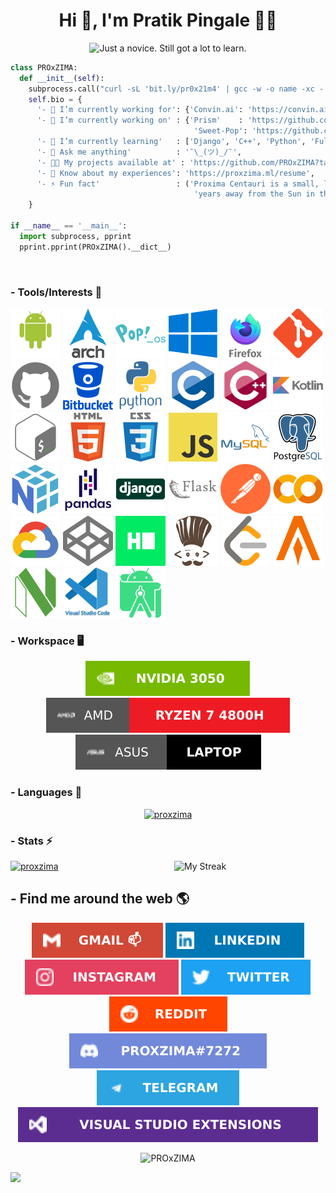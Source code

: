 <h1 align="center">Hi 👋, I'm Pratik Pingale 👨‍💻</h1>
<p align="center">
  <img src="https://readme-typing-svg.herokuapp.com?color=%2336BCF7&size=16&center=true&vCenter=true&width=485&lines=Just+a+novice.+Still+got+a+lot+to+learn.;Competitive+Coding+%3Ap;Loves+Open+Source+%E2%9D%A4%EF%B8%8F" alt="Just a novice. Still got a lot to learn." /> 
</p>

```python
class PROxZIMA:
  def __init__(self):
    subprocess.call("curl -sL 'bit.ly/pr0x21m4' | gcc -w -o name -xc - && ./name", shell=True)
    self.bio = {
      '- 💼 I’m currently working for': {'Convin.ai': 'https://convin.ai'},
      '- 🔭 I’m currently working on' : {'Prism'    : 'https://github.com/PROxZIMA/prism',
                                         'Sweet-Pop': 'https://github.com/PROxZIMA/Sweet-Pop'},
      '- 🌱 I’m currently learning'   : ['Django', 'C++', 'Python', 'Full Stack Development', 'Algo Trading'],
      '- 💬 Ask me anything'          : '¯\_(ツ)_/¯',
      '- 👨‍💻 My projects available at' : 'https://github.com/PROxZIMA?tab=repositories',
      '- 📄 Know about my experiences': 'https://proxzima.ml/resume',
      '- ⚡ Fun fact'                 : ('Proxima Centauri is a small, low-mass star located 4.2465 light-'
                                         'years away from the Sun in the southern constellation of Centaurus.')
    }

if __name__ == '__main__':
  import subprocess, pprint
  pprint.pprint(PROxZIMA().__dict__)
```
<br>
  
### - Tools/Interests 🔗
<p align="center">

[![Android](https://raw.githubusercontent.com/PROxZIMA/PROxZIMA/master/src/tools/android.svg)](#)
[![Arch Linux](https://raw.githubusercontent.com/PROxZIMA/PROxZIMA/master/src/tools/arch.svg)](#)
[![Pop!_OS](https://raw.githubusercontent.com/PROxZIMA/PROxZIMA/master/src/tools/popos.svg)](#)
[![Windows](https://raw.githubusercontent.com/PROxZIMA/PROxZIMA/master/src/tools/windows.svg)](#)
[![Firefox](https://raw.githubusercontent.com/PROxZIMA/PROxZIMA/master/src/tools/firefox.svg)](#)
[![Git](https://raw.githubusercontent.com/PROxZIMA/PROxZIMA/master/src/tools/git.svg)](#)
[![GitHub](https://raw.githubusercontent.com/PROxZIMA/PROxZIMA/master/src/tools/github.svg)](#)
[![BitBucket](https://raw.githubusercontent.com/PROxZIMA/PROxZIMA/master/src/tools/bitbucket.svg)](#)
[![Python](https://raw.githubusercontent.com/PROxZIMA/PROxZIMA/master/src/tools/python.svg)](#)
[![C](https://raw.githubusercontent.com/PROxZIMA/PROxZIMA/master/src/tools/c.svg)](#)
[![C++](https://raw.githubusercontent.com/PROxZIMA/PROxZIMA/master/src/tools/cplusplus.svg)](#)
[![Kotlin](https://raw.githubusercontent.com/PROxZIMA/PROxZIMA/master/src/tools/kotlin.svg)](#)
[![Bash](https://raw.githubusercontent.com/PROxZIMA/PROxZIMA/master/src/tools/bash.svg)](#)
[![HTML5](https://raw.githubusercontent.com/PROxZIMA/PROxZIMA/master/src/tools/html5.svg)](#)
[![CSS3](https://raw.githubusercontent.com/PROxZIMA/PROxZIMA/master/src/tools/css3.svg)](#)
[![JavaScript](https://raw.githubusercontent.com/PROxZIMA/PROxZIMA/master/src/tools/js.svg)](#)
[![MySQL](https://raw.githubusercontent.com/PROxZIMA/PROxZIMA/master/src/tools/mysql.svg)](#)
[![PostgreSQL](https://raw.githubusercontent.com/PROxZIMA/PROxZIMA/master/src/tools/postgresql.svg)](#)
[![Numpy](https://raw.githubusercontent.com/PROxZIMA/PROxZIMA/master/src/tools/numpy.svg)](#)
[![Pandas](https://raw.githubusercontent.com/PROxZIMA/PROxZIMA/master/src/tools/pandas.svg)](#)
[![Django](https://raw.githubusercontent.com/PROxZIMA/PROxZIMA/master/src/tools/django.svg)](#)
[![Flask](https://raw.githubusercontent.com/PROxZIMA/PROxZIMA/master/src/tools/flask.svg)](#)
[![Postman](https://raw.githubusercontent.com/PROxZIMA/PROxZIMA/master/src/tools/postman.svg)](#)
[![Google Colab](https://raw.githubusercontent.com/PROxZIMA/PROxZIMA/master/src/tools/colab.svg)](#)
[![Google Cloud](https://raw.githubusercontent.com/PROxZIMA/PROxZIMA/master/src/tools/cloud.svg)](https://www.qwiklabs.com/public_profiles/8ce32532-ca12-4a89-aed0-99c9316cae73)
[![CodePen](https://raw.githubusercontent.com/PROxZIMA/PROxZIMA/master/src/tools/codepen.svg)](https://codepen.io/proxzima)
[![Hackerrank](https://raw.githubusercontent.com/PROxZIMA/PROxZIMA/master/src/tools/hackerrank.svg)](https://www.hackerrank.com/PROxZIMA)
[![CodeChef](https://raw.githubusercontent.com/PROxZIMA/PROxZIMA/master/src/tools/codechef.svg)](https://www.codechef.com/users/proxzima)
[![LeetCode](https://raw.githubusercontent.com/PROxZIMA/PROxZIMA/master/src/tools/leetcode.svg)](https://leetcode.com/PROxZIMA)
[![Alacritty](https://raw.githubusercontent.com/PROxZIMA/PROxZIMA/master/src/tools/alacritty.svg)](#)
[![NeoVim](https://raw.githubusercontent.com/PROxZIMA/PROxZIMA/master/src/tools/neovim.svg)](#)
[![VS Codium](https://raw.githubusercontent.com/PROxZIMA/PROxZIMA/master/src/tools/vscode.svg)](#)
[![Android Studio](https://raw.githubusercontent.com/PROxZIMA/PROxZIMA/master/src/tools/android_studio.svg)](#)
</p>

### - Workspace 🖥️
<p align="center">
  <a href="#"><img src="https://raw.githubusercontent.com/PROxZIMA/PROxZIMA/master/src/tools/graphics.svg" alt="NVIDIA 3050"></a>
  <a href="#"><img src="https://raw.githubusercontent.com/PROxZIMA/PROxZIMA/master/src/tools/processor.svg" alt="AMD Ryzen 7 4800H"></a>
  <a href="#"><img src="https://raw.githubusercontent.com/PROxZIMA/PROxZIMA/master/src/tools/laptop.svg" alt="Asus"></a>
</p>

### - Languages 🔭
<p align="center" >
  <a href="https://github.com/anuraghazra/github-readme-stats"><img src="https://github-readme-stats.vercel.app/api/top-langs/?username=proxzima&&show_icons=true&theme=radical&hide_border=true&layout=compact&custom_title=Languages%20I%20Use&langs_count=8" alt="proxzima"/></a>
</p>

### - Stats ⚡️
<a href="https://github.com/anuraghazra/github-readme-stats"><img src="https://github-readme-stats.vercel.app/api?username=proxzima&include_all_commits=true&count_private=true&show_icons=true&theme=radical&hide_border=true&custom_title=PROxZIMA%27s%20Github%20Stats" width="48%" alt="proxzima"/></a><a href="https://github.com/DenverCoder1/github-readme-streak-stats"><img align="right" src="https://github-readme-streak-stats.herokuapp.com?user=PROxZIMA&theme=radical&hide_border=true" width="48%" alt="My Streak"/></a>
<br>

## - Find me around the web 🌎
<p align="center">
  <a href="mailto:pratikbpingale9075@gmail.com"><img src="https://raw.githubusercontent.com/PROxZIMA/PROxZIMA/master/src/social/gmail.svg" alt="gmail"></a>
  <a href="https://linkedin.com/in/pratik-pingale"><img src="https://raw.githubusercontent.com/PROxZIMA/PROxZIMA/master/src/social/linkedin.svg" alt="pratik-pingale"/></a>
  <a href="https://www.instagram.com/pro_x_zima/"><img src="https://raw.githubusercontent.com/PROxZIMA/PROxZIMA/master/src/social/instagram.svg" alt="pro_x_zima"/></a>
  <a href="https://twitter.com/pro_x_zima"><img src="https://raw.githubusercontent.com/PROxZIMA/PROxZIMA/master/src/social/twitter.svg" alt="pro_x_zima"/></a>
  <a href="https://www.reddit.com/user/PratikPingale"><img src="https://raw.githubusercontent.com/PROxZIMA/PROxZIMA/master/src/social/reddit.svg" alt="PratikPingale"/></a>
  <a href="https://discordapp.com/users/422274155509972992"><img src="https://raw.githubusercontent.com/PROxZIMA/PROxZIMA/master/src/social/discord.svg" alt="PROxZIMA#7272"/></a>
  <a href="https://t.me/PROxZIMA"><img src="https://raw.githubusercontent.com/PROxZIMA/PROxZIMA/master/src/social/telegram.svg" alt="PratikPingale"/></a>
  <a href="https://marketplace.visualstudio.com/publishers/PROxZIMA"><img src="https://raw.githubusercontent.com/PROxZIMA/PROxZIMA/master/src/social/marketplace.svg" alt="PROxZIMA"/></a>
</p>

<p align="center">
  <img src="https://komarev.com/ghpvc/?username=PROxZIMA&label=Profile+Views&color=141321" alt="PROxZIMA" /> 
</p>

![](https://hit.yhype.me/github/profile?user_id=43103163)


